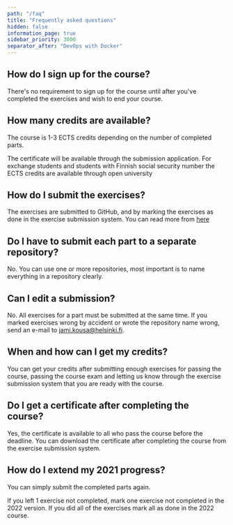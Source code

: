 ```yaml
---
path: "/faq"
title: "Frequently asked questions"
hidden: false
information_page: true
sidebar_priority: 3000
separator_after: "DevOps with Docker"
---
```


<table-of-contents></table-of-contents>

## How do I sign up for the course? ##

There's no requirement to sign up for the course until after you've completed the exercises and wish to end your course.

## How many credits are available? ##

The course is 1-3 ECTS credits depending on the number of completed parts.

The certificate will be available through the submission application. For exchange students and students with Finnish social security number the ECTS credits are available through open university

## How do I submit the exercises? ##

The exercises are submitted to GitHub, and by marking the exercises as done in the exercise submission system. You can read more from [here](/exercises)

## Do I have to submit each part to a separate repository? ##

No. You can use one or more repositories, most important is to name everything in a repository clearly.

## Can I edit a submission? ##

No. All exercises for a part must be submitted at the same time. If you marked exercises wrong by accident or wrote the repository name wrong, send an e-mail to jami.kousa@helsinki.fi.

## When and how can I get my credits? ##

You can get your credits after submitting enough exercises for passing the course, passing the course exam and letting us know through the exercise submission system that you are ready with the course.

## Do I get a certificate after completing the course? ##

Yes, the certificate is available to all who pass the course before the deadline. You can download the certificate after completing the course from the exercise submission system.

## How do I extend my 2021 progress? ##

You can simply submit the completed parts again.

If you left 1 exercise not completed, mark one exercise not completed in the 2022 version. If you did all of the exercises mark all as done in the 2022 course.
